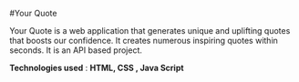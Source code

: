 #Your Quote

Your Quote is a web application that generates unique and uplifting quotes that boosts our confidence. It creates numerous inspiring quotes within seconds. It is an API based project.

**Technologies used** : **HTML, CSS , Java Script**
